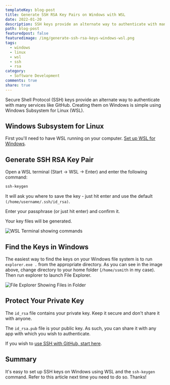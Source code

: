 ```yaml
---
templateKey: blog-post
title: Generate SSH RSA Key Pairs on Windows with WSL
date: 2022-01-20
description: SSH keys provide an alternate way to authenticate with many services like GitHub. Creating them on Windows is simple using Windows Subsystem for Linux (WSL).
path: blog-post
featuredpost: false
featuredimage: /img/generate-ssh-rsa-keys-windows-wsl.png
tags:
  - windows
  - linux
  - wsl
  - ssh
  - rsa
category:
  - Software Development
comments: true
share: true
---
```


Secure Shell Protocol (SSH) keys provide an alternate way to authenticate with many services like GitHub. Creating them on Windows is simple using Windows Subsystem for Linux (WSL).

## Windows Subsystem for Linux

First you'll need to have WSL running on your computer. [Set up WSL for Windows](https://docs.microsoft.com/en-us/windows/wsl/install).

## Generate SSH RSA Key Pair

Open a WSL terminal (Start -> WSL -> Enter) and enter the following command:

```powershell
ssh-keygen
```

It will ask you where to save the key - just hit enter and use the default `(/home/username/.ssh/id_rsa)`.

Enter your passphrase (or just hit enter) and confirm it.

Your key files will be generated.

![WSL Terminal showing commands](/img/wsl-ssh-keygen.png)

## Find the Keys in Windows

The easiest way to find the keys on your Windows file system is to run `explorer.exe .` from the appropriate directory. As you can see in the image above, change directory to your home folder (`/home/ssmith` in my case). Then run explorer to launch File Explorer.

![File Explorer Showing Files in Folder](/img/ssh-key-folder.png)

## Protect Your Private Key

The `id_rsa` file contains your private key. Keep it secure and don't share it with anyone.

The `id_rsa.pub` file is your public key. As such, you can share it with any app with which you wish to authenticate.

If you wish to [use SSH with GitHub, start here](https://docs.github.com/en/authentication/connecting-to-github-with-ssh).

## Summary

It's easy to set up SSH keys on Windows using WSL and the `ssh-keygen` command. Refer to this article next time you need to do so. Thanks!

